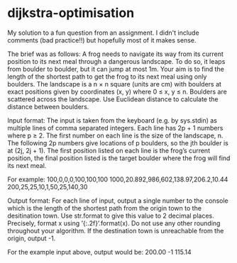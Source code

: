 # dijkstra-optimisation
My solution to a fun question from an assignment. I didn't include comments (bad practice!!) but hopefully most of it makes sense.

The brief was as follows:
A frog needs to navigate its way from its current position to its next meal through a dangerous landscape. To do so, it leaps from boulder to boulder, but it can jump at most 1m. 
Your aim is to find the length of the shortest path to get the frog to its next meal using only boulders.
The landscape is a n × n square (units are cm) with boulders at exact positions given by coordinates (x, y) where 0 ≤ x, y ≤ n. 
Boulders are scattered across the landscape. Use Euclidean distance to calculate the distance between boulders.

Input format: The input is taken from the keyboard (e.g. by sys.stdin) as multiple lines of comma separated integers. Each line has 2p + 1 numbers where p ≥ 2. 
The first number on each line is the size of the landscape, n. The following 2p numbers give locations of p boulders, so the jth boulder is at (2j, 2j + 1). 
The first position listed on each line is the frog’s current position, the final position listed is the target boulder where the frog will find its next meal.

For example:
100,0,0,0,100,100,100
1000,20.892,986,602,138.97,206.2,10.44
200,25,25,10,1,50,25,140,30

Output format: For each line of input, output a single number to the console which is the length of the shortest path from the origin town to the desitination town. 
Use str.format to give this value to 2 decimal places. Precisely, format x using ’{:.2f}’.format(x). Do not use any other rounding throughout your algorithm. 
If the destination town is unreachable from the origin, output -1.

For the example input above, output would be:
200.00
-1
115.14

